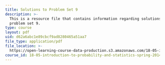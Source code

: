 ```yaml
---
title: Solutions to Problem Set 9
description: >-
  This is a resource file that contains information regarding solutions to
  problem set 9.
type: course
layout: pdf
uid: d62a6abc1e89cbcf9ad8280465a51aa7
file_type: application/pdf
file_location: >-
  https://open-learning-course-data-production.s3.amazonaws.com/18-05-introduction-to-probability-and-statistics-spring-2014/d62a6abc1e89cbcf9ad8280465a51aa7_MIT18_05S14_ps9_solutions.pdf
course_id: 18-05-introduction-to-probability-and-statistics-spring-2014
---
```

